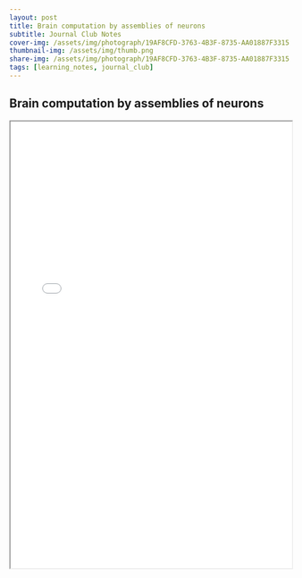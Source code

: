 ```yaml
---
layout: post
title: Brain computation by assemblies of neurons
subtitle: Journal Club Notes
cover-img: /assets/img/photograph/19AF8CFD-3763-4B3F-8735-AA01887F3315.jpg
thumbnail-img: /assets/img/thumb.png
share-img: /assets/img/photograph/19AF8CFD-3763-4B3F-8735-AA01887F3315.jpg
tags: [learning_notes, journal_club]
---
```



<h2>Brain computation by assemblies of neurons</h2>
<iframe width="100%" height="800" src="/files/Brain-computation-by-assemblies-of-neurons.pdf">
